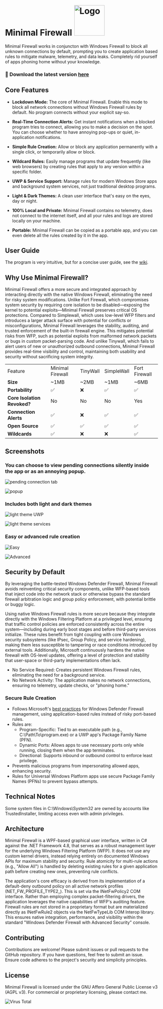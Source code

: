 <h1>
  Minimal Firewall
  <a href="https://github.com/deminimis/minimalfirewall">
    <img src="https://github.com/deminimis/minimalfirewall/blob/main/assets/logo1.png" alt="Logo" width="100" height="100">
  </a>
</h1>

Minimal Firewall works in conjuncton with Windows Firewall to block all unknown connections by default, prompting you to create application based rules to mitigate malware, telemetry, and data leaks. Completely rid yourself of apps phoning home without your knowledge.



### 💾 Download the latest version [here](https://github.com/deminimis/minimalfirewall/releases)

## Core Features

* **Lockdown Mode:** The core of Minimal Firewall. Enable this mode to block all network connections without Windows Firewall rules by default. No program connects without your explicit say-so.

* **Real-Time Connection Alerts:** Get instant notifications when a blocked program tries to connect, allowing you to make a decision on the spot. You can choose whether to have annoying pop-ups or quiet, in-application notifications. 

* **Simple Rule Creation:** Allow or block any application permanently with a single click, or temporarily allow or block. 

* **Wildcard Rules:** Easily manage programs that update frequently (like web browsers) by creating rules that apply to any version within a specific folder.

* **UWP & Service Support:** Manage rules for modern Windows Store apps and background system services, not just traditional desktop programs.

* **Light & Dark Themes:** A clean user interface that's easy on the eyes, day or night.

* **100% Local and Private:** Minimal Firewall contains no telemetry, does not connect to the internet itself, and all your rules and logs are stored locally on your machine.

* **Portable:** Minimal Firewall can be copied as a portable app, and you can even delete all the rules created by it in the app.


## User Guide
The program is very intuitive, but for a concise user guide, see the [wiki](https://github.com/deminimis/minimalfirewall/wiki/Minimal-Firewall-User-Guide). 


## Why Use Minimal Firewall?

Minimal Firewall offers a more secure and integrated approach by interacting directly with the native Windows Firewall, eliminating the need for risky system modifications. Unlike Fort Firewall, which compromises system security by requiring core isolation to be disabled—exposing the kernel to potential exploits—Minimal Firewall preserves critical OS protections. Compared to Simplewall, which uses low-level WFP filters and introduces a larger attack surface with potential for conflicts or misconfigurations, Minimal Firewall leverages the stability, auditing, and trusted enforcement of the built-in firewall engine. This mitigates potential risks from WFP, such as potential exploits from malformed network packets or bugs in custom packet-parsing code. And unlike Tinywall, which fails to alert users of new or unauthorized outbound connections, Minimal Firewall provides real-time visibility and control, maintaining both usability and security without sacrificing system integrity.

|   |   |   |   |   |
|---|---|---|---|---|
|Feature|Minimal Firewall|TinyWall|SimpleWall|Fort Firewall|
|**Size**|~1MB|~2MB|~1MB|~6MB|
|**Portability**|✅|❌|✅|✅|
|**Core Isolation Revoked?**|No|No|No|Yes|
|**Connection Alerts**|✅|❌|✅|✅|
|**Open Source**|✅|✅|✅|✅|
|**Wildcards**|✅|❌|❌|✅|

## Screenshots

### You can choose to view pending connections silently inside the app or as an annoying popup.
![pending connection tab](https://github.com/deminimis/minimalfirewall/blob/main/assets/Screenshot%202025-06-24%20094754.png)

![popup](https://github.com/deminimis/minimalfirewall/blob/main/assets/Screenshot%202025-06-24%20095134.png) 

### Includes both light and dark themes

![light theme UWP](https://github.com/deminimis/minimalfirewall/blob/main/assets/Screenshot%202025-06-24%20095637.png)

![light theme services](https://github.com/deminimis/minimalfirewall/blob/main/assets/Screenshot%202025-06-24%20095730.png) 

### Easy or advanced rule creation

![Easy](https://github.com/deminimis/minimalfirewall/blob/main/assets/Screenshot%202025-06-24%20095751.png)

![Advanced](https://github.com/deminimis/minimalfirewall/blob/main/assets/Screenshot%202025-06-24%20095821.png)

## Security by Default

By leveraging the battle-tested Windows Defender Firewall, Minimal Firewall avoids reinventing critical security components, unlike WFP-based tools that inject code into the network stack or otherwise bypass the standard firewall arbitration logic and group policy enforcement, with potential brittle or buggy logic.

Using native Windows Firewall rules is more secure because they integrate directly with the Windows Filtering Platform at a privileged level, ensuring that traffic control policies are enforced consistently across the entire system—including during early boot stages and before third-party services initialize. These rules benefit from tight coupling with core Windows security subsystems (like IPsec, Group Policy, and service hardening), making them less susceptible to tampering or race conditions introduced by external tools. Additionally, Microsoft continuously hardens the native firewall with OS-level updates, offering a level of protection and stability that user-space or third-party implementations often lack.

* No Service Required: Creates persistent Windows Firewall rules, eliminating the need for a background service.
* No Network Activity: The application makes no network connections, ensuring no telemetry, update checks, or "phoning home."

### Secure Rule Creation
* Follows Microsoft's [best practices](https://support.microsoft.com/en-us/windows/risks-of-allowing-apps-through-windows-firewall-654559af-3f54-3dcf-349f-71ccd90bcc5c) for Windows Defender Firewall management, using application-based rules instead of risky port-based rules.
* Rules are:
  * Program-Specific: Tied to an executable path (e.g., C:\Path\To\program.exe) or a UWP app's Package Family Name (PFN).
  * Dynamic Ports: Allows apps to use necessary ports only while running, closing them when the app terminates.
  * Directional: Supports inbound or outbound control to enforce least privilege.
* Prevents malicious programs from impersonating allowed apps, enhancing security.
* Rules for Universal Windows Platform apps use secure Package Family Names (PFNs) to prevent bypass attempts.

## Technical Notes
Some system files in C:\Windows\System32 are owned by accounts like TrustedInstaller, limiting access even with admin privileges. 


## Architecture


Minimal Firewall is a WPF-based graphical user interface, written in C# against the .NET Framework 4.8, that serves as a robust management layer for the underlying Windows Filtering Platform (WFP). It does not use any custom kernel drivers, instead relying entirely on documented Windows APIs for maximum stability and security. Rule atomicity for multi-rule actions (e.g., "Allow All") is handled by deleting existing rules for a given application path before creating new ones, preventing rule conflicts.

The application's core efficacy is derived from its implementation of a default-deny outbound policy on all active network profiles (NET_FW_PROFILE_TYPE2_). This is set via the INetFwPolicy2 COM interface. Rather than employing complex packet-filtering drivers, the application leverages the native capabilities of WFP's auditing feature. Firewall rules are not stored in a proprietary format but are materialized directly as INetFwRule2 objects via the NetFwTypeLib COM Interop library. This ensures native integration, performance, and visibility within the standard "Windows Defender Firewall with Advanced Security" console. 



## Contributing

Contributions are welcome! Please submit issues or pull requests to the GitHub repository. If you have questions, feel free to submit an issue. 
Ensure code adheres to the project's security and simplicity principles.


## License

Minimal Firewall is licensed under the GNU Affero General Public License v3 (AGPL v3). For commercial or proprietary licensing, please contact me. 


![Virus Total](https://github.com/deminimis/minimalfirewall/blob/main/assets/Screenshot%202025-06-25%20093921.png)
